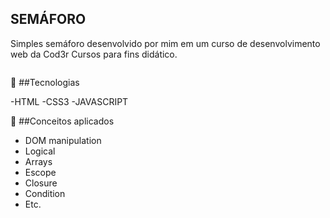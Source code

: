 ## SEMÁFORO 
<p> Simples semáforo desenvolvido por mim em um curso de desenvolvimento web da Cod3r Cursos para fins didático. </p>


<img id="image" src="../assets/turn-of.png" alt="">


🚀 ##Tecnologias

-HTML
-CSS3
-JAVASCRIPT 

🚀 ##Conceitos aplicados 
- DOM manipulation
- Logical
- Arrays
- Escope
- Closure
- Condition
- Etc.

